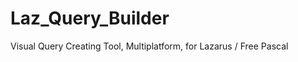 Laz_Query_Builder
=================

Visual Query Creating Tool, Multiplatform, for Lazarus / Free Pascal